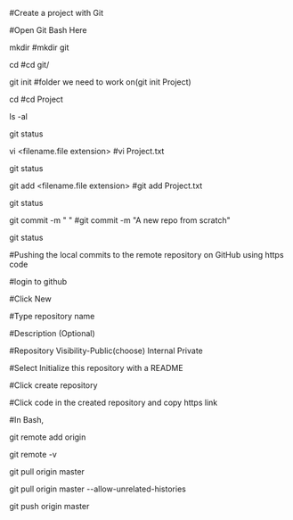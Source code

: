 #Create a project with Git 

#Open Git Bash Here 

mkdir <Directory> #mkdir git

cd <Directory> #cd git/

git init <new Directory> #folder we need to work on(git init Project)

cd <new Directory> #cd Project

ls -al

git status

vi <filename.file extension> #vi Project.txt

git status

git add <filename.file extension> #git add Project.txt

git status

git commit -m " " #git commit -m "A new repo from scratch"

git status

#Pushing the local commits to the remote repository on GitHub using https code

#login to github

#Click New

#Type repository name

#Description (Optional)

#Repository Visibility-Public(choose)
                       Internal
                       Private

#Select Initialize this repository with a README

#Click create repository

#Click code in the created repository and copy https link

#In Bash,

git remote add origin <HTTPS link>

git remote -v

git pull origin master

git pull origin master --allow-unrelated-histories

git push origin master

 
